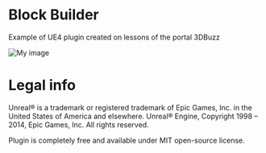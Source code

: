 Block Builder
============

Example of UE4 plugin created on lessons of the portal 3DBuzz

![My image](VTalyh.github.com/BlockBuilder/BlockBuilder.png)

Legal info
============
Unreal® is a trademark or registered trademark of Epic Games, Inc. in the United States of America and elsewhere. Unreal® Engine, Copyright 1998 – 2014, Epic Games, Inc. All rights reserved.

Plugin is completely free and available under MIT open-source license.
